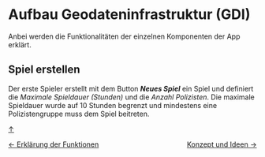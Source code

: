 # Aufbau Geodateninfrastruktur (GDI)

Anbei werden die Funktionalitäten der einzelnen Komponenten der App erklärt.

## Spiel erstellen

Der erste Spieler erstellt mit dem Button **_Neues Spiel_** ein Spiel und definiert die _Maximale Spieldauer (Stunden)_ und die _Anzahl Polizisten_. Die maximale Spieldauer wurde auf 10 Stunden begrenzt und mindestens eine Polizistengruppe muss dem Spiel beitreten.

<a id="top"></a>

[↑](#top)

<div style="display: flex; justify-content: space-between;">
  <div>
    <a href="funktionen.html">← Erklärung der Funktionen</a>
  </div>
  <div>
    <a href="konzept.html">Konzept und Ideen →</a>
  </div>
</div>

